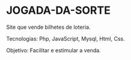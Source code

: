 # JOGADA-DA-SORTE
 Site que vende bilhetes de loteria.

Tecnologias: Php, JavaScript, Mysql, Html, Css.

Objetivo: Facilitar e estimular a venda.

